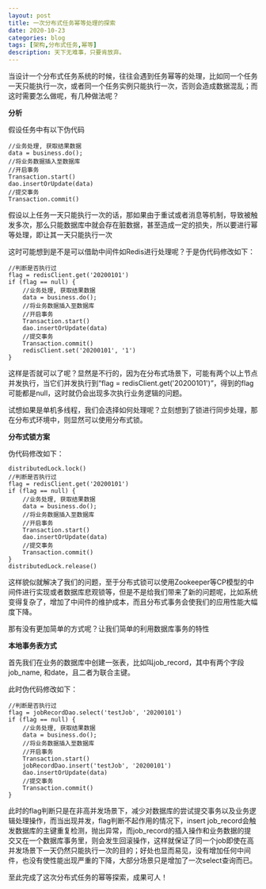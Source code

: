 ```yaml
---
layout: post
title: 一次分布式任务幂等处理的探索
date: 2020-10-23
categories: blog
tags: [架构,分布式任务,幂等]
description: 天下无难事，只要肯放弃。
---
```


当设计一个分布式任务系统的时候，往往会遇到任务幂等的处理，比如同一个任务一天只能执行一次，或者同一个任务实例只能执行一次，否则会造成数据混乱；而这时需要怎么做呢，有几种做法呢？

**分析**

假设任务中有以下伪代码
```
//业务处理, 获取结果数据
data = business.do();
//将业务数据插入至数据库
//开启事务
Transaction.start()
dao.insertOrUpdate(data)
//提交事务
Transaction.commit()
```

假设以上任务一天只能执行一次的话，那如果由于重试或者消息等机制，导致被触发多次，那么只能数据库中就会存在脏数据，甚至造成一定的损失，所以要进行幂等处理，即让其一天只能执行一次

这时可能想到是不是可以借助中间件如Redis进行处理呢？于是伪代码修改如下：

```
//判断是否执行过
flag = redisClient.get('20200101')
if (flag == null) {
    //业务处理, 获取结果数据
    data = business.do();
    //将业务数据插入至数据库
    //开启事务
    Transaction.start()
    dao.insertOrUpdate(data)
    //提交事务
    Transaction.commit()
    redisClient.set('20200101', '1')
}
```
这样是否就可以了呢？显然是不行的，因为在分布式场景下，可能有两个以上节点并发执行，当它们并发执行到“flag = redisClient.get('20200101')”，得到的flag可能都是null，这时就仍会出现多次执行业务逻辑的问题。

试想如果是单机多线程，我们会选择如何处理呢？立刻想到了锁进行同步处理，那在分布式环境中，则显然可以使用分布式锁。

**分布式锁方案**

伪代码修改如下：

```
distributedLock.lock()
//判断是否执行过
flag = redisClient.get('20200101')
if (flag == null) {
    //业务处理, 获取结果数据
    data = business.do();
    //将业务数据插入至数据库
    //开启事务
    Transaction.start()
    dao.insertOrUpdate(data)
    //提交事务
    Transaction.commit()
}
distributedLock.release()
```

这样貌似就解决了我们的问题，至于分布式锁可以使用Zookeeper等CP模型的中间件进行实现或者数据库悲观锁等，但是不是给我们带来了新的问题呢，比如系统变得复杂了，增加了中间件的维护成本，而且分布式事务会使我们的应用性能大幅度下降。

那有没有更加简单的方式呢？让我们简单的利用数据库事务的特性

**本地事务表方式**

首先我们在业务的数据库中创建一张表，比如叫job_record，其中有两个字段job_name, 和date，且二者为联合主键。

此时伪代码修改如下：
```
//判断是否执行过
flag = jobRecordDao.select('testJob', '20200101')
if (flag == null) {
    //业务处理, 获取结果数据
    data = business.do();
    //将业务数据插入至数据库
    //开启事务
    Transaction.start()
    jobRecordDao.insert('testJob', '20200101')
    dao.insertOrUpdate(data)
    //提交事务
    Transaction.commit()
}
```

此时的flag判断只是在非高并发场景下，减少对数据库的尝试提交事务以及业务逻辑处理操作，而当出现并发，flag判断不起作用的情况下，insert job_record会触发数据库的主键重复检测，抛出异常，而job_record的插入操作和业务数据的提交又在一个数据库事务里，则会发生回滚操作，这样就保证了同一个job即使在高并发场景下一天仍然只能执行一次的目的；好处也显而易见，没有增加任何中间件，也没有使性能出现严重的下降，大部分场景只是增加了一次select查询而已。

至此完成了这次分布式任务的幂等探索，成果可人！
